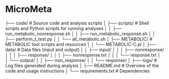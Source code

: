 # MicroMeta
├── code/                  # Source code and analysis scripts
│   ├── scripts/           # Shell scripts and Python scripts for running analyses
│   │   ├── run_metabolic_nonresponse.sh
│   │   ├── run_metabolic_response.sh
│   │   ├── perform_t_test.py
│   │   └── all_metabolic.sh
│   ├── METABOLIC/         # METABOLIC tool scripts and resources
│   │   └── METABOLIC-C.pl
│   ├── data/              # Data files (input and output)
│   │   ├── input/
│   │   │   ├── nonresponse/
│   │   │   ├── response/
│   │   │   ├── nonresponse.txt
│   │   │   └── response.txt
│   │   └── output/
│   │       ├── non_response/
│   │       └── response/
│   ├── logs/              # Log files generated during analysis
│   ├── README.md          # Overview of the code and usage instructions
│   └── requirements.txt   # Dependencies
